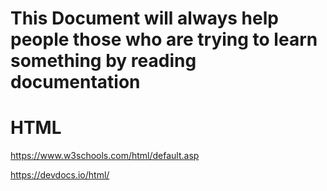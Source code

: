 # This Document will always help people those who are trying to learn something by reading documentation

# HTML 

https://www.w3schools.com/html/default.asp

https://devdocs.io/html/

